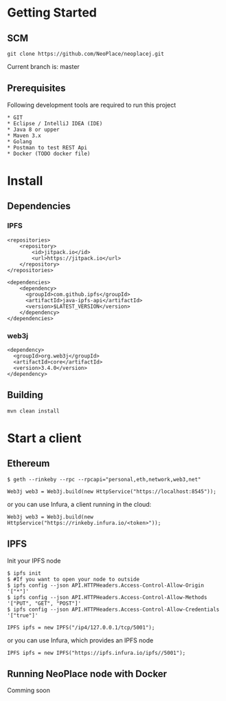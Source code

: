 # Getting Started
## SCM

```
git clone https://github.com/NeoPlace/neoplacej.git
```
Current branch is: master

## Prerequisites
Following development tools are required to run this project

```
* GIT
* Eclipse / IntelliJ IDEA (IDE)
* Java 8 or upper
* Maven 3.x
* Golang
* Postman to test REST Api
* Docker (TODO docker file)
```

# Install
## Dependencies
### IPFS
```
<repositories>
    <repository>
        <id>jitpack.io</id>
        <url>https://jitpack.io</url>
    </repository>
</repositories>

<dependencies>
    <dependency>
      <groupId>com.github.ipfs</groupId>
      <artifactId>java-ipfs-api</artifactId>
      <version>$LATEST_VERSION</version>
    </dependency>
</dependencies>
```

### web3j
```
<dependency>
  <groupId>org.web3j</groupId>
  <artifactId>core</artifactId>
  <version>3.4.0</version>
</dependency>
```

## Building
```
mvn clean install
```

# Start a client

## Ethereum
```
$ geth --rinkeby --rpc --rpcapi="personal,eth,network,web3,net"
```
```
Web3j web3 = Web3j.build(new HttpService("https://localhost:8545"));
```
or you can use Infura, a client running in the cloud:
```
Web3j web3 = Web3j.build(new HttpService("https://rinkeby.infura.io/<token>"));
```

## IPFS
Init your IPFS node
```
$ ipfs init
$ #If you want to open your node to outside
$ ipfs config --json API.HTTPHeaders.Access-Control-Allow-Origin '["*"]'
$ ipfs config --json API.HTTPHeaders.Access-Control-Allow-Methods '["PUT", "GET", "POST"]'
$ ipfs config --json API.HTTPHeaders.Access-Control-Allow-Credentials '["true"]'
```
```
IPFS ipfs = new IPFS("/ip4/127.0.0.1/tcp/5001");
```
or you can use Infura, which provides an IPFS node
```
IPFS ipfs = new IPFS("https://ipfs.infura.io/ipfs//5001");
```

## Running NeoPlace node with Docker
Comming soon

#